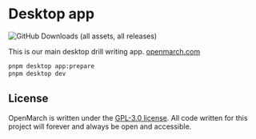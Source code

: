 # Desktop app

![GitHub Downloads (all assets, all releases)](https://img.shields.io/github/downloads/OpenMarch/OpenMarch/total)

This is our main desktop drill writing app. [openmarch.com](https://openmarch.com)

```bash
pnpm desktop app:prepare
pnpm desktop dev
```

## License

OpenMarch is written under the [GPL-3.0 license](LICENSE).
All code written for this project will forever and always be open and accessible.
